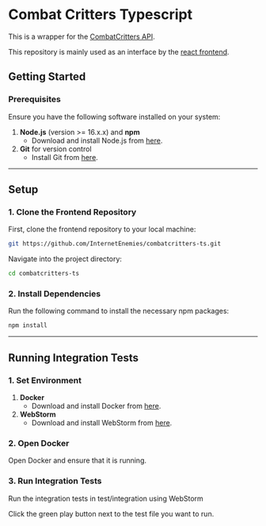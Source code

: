 # Combat Critters Typescript
This is a wrapper for the [CombatCritters API](https://github.com/InternetEnemies/CombatCritters).

This repository is mainly used as an interface by the [react frontend](https://github.com/InternetEnemies/combatcritters-react).

## Getting Started

### Prerequisites

Ensure you have the following software installed on your system:

1. **Node.js** (version >= 16.x.x) and **npm**
   - Download and install Node.js from [here](https://nodejs.org/en/download/).
2. **Git** for version control
   - Install Git from [here](https://git-scm.com/downloads).

---

## Setup

### 1. Clone the Frontend Repository

First, clone the frontend repository to your local machine:

```bash
git https://github.com/InternetEnemies/combatcritters-ts.git
```

Navigate into the project directory:

```bash
cd combatcritters-ts
```

### 2. Install Dependencies

Run the following command to install the necessary npm packages:

```bash
npm install
```

---

## Running Integration Tests

### 1. Set Environment 

1. **Docker**
   - Download and install Docker from [here](https://www.docker.com/products/docker-desktop).
2. **WebStorm**
   - Download and install WebStorm from [here](https://www.jetbrains.com/webstorm/download/).

### 2. Open Docker

Open Docker and ensure that it is running.

### 3. Run Integration Tests

Run the integration tests in test/integration using WebStorm

Click the green play button next to the test file you want to run.
